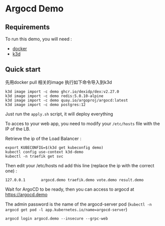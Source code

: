 # Argocd Demo

## Requirements

To run this demo, you will need :

- [docker](https://www.docker.com/)
- [k3d](https://github.com/rancher/k3d)

## Quick start

先用docker pull 相关的image
执行如下命令导入到k3d
```
k3d image import -c demo ghcr.io/dexidp/dex:v2.27.0
k3d image import -c demo redis:5.0.10-alpine
k3d image import -c demo quay.io/argoproj/argocd:latest
k3d image import -c demo postgres:12
```

Just run the `apply.sh` script, it will deploy everything

To acces to your web app, you need to modify your `/etc/hosts` file with the IP of the LB.

Retrieve the ip of the Load Balancer :

```
export KUBECONFIG=$(k3d get kubeconfig demo)
kubectl config use-context k3d-demo
kubectl -n traefik get svc
```

Then edit your /etc/hosts  nd add this line (replace the ip with the correct one) :

```
127.0.0.1       argocd.demo traefik.demo vote.demo result.demo
```

Wait for ArgoCD to be ready, then you can access to argocd at https://argocd.demo

The admin password is the name of the argocd-server pod (`kubectl -n argocd get pod -l app.kubernetes.io/name=argocd-server`)


` argocd login argocd.demo --insecure --grpc-web `